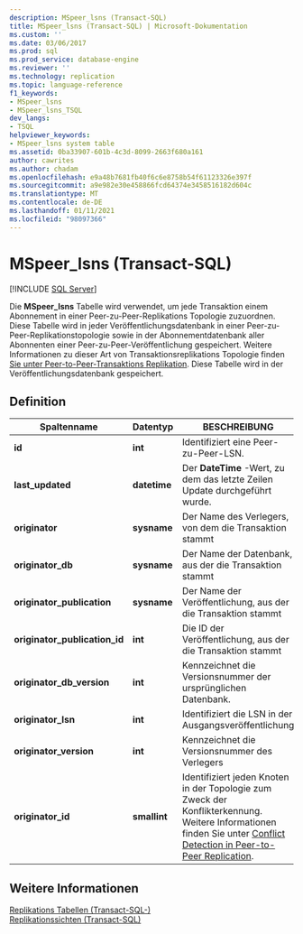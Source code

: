 ```yaml
---
description: MSpeer_lsns (Transact-SQL)
title: MSpeer_lsns (Transact-SQL) | Microsoft-Dokumentation
ms.custom: ''
ms.date: 03/06/2017
ms.prod: sql
ms.prod_service: database-engine
ms.reviewer: ''
ms.technology: replication
ms.topic: language-reference
f1_keywords:
- MSpeer_lsns
- MSpeer_lsns_TSQL
dev_langs:
- TSQL
helpviewer_keywords:
- MSpeer_lsns system table
ms.assetid: 0ba33907-601b-4c3d-8099-2663f680a161
author: cawrites
ms.author: chadam
ms.openlocfilehash: e9a48b7681fb40f6c6e8758b54f61123326e397f
ms.sourcegitcommit: a9e982e30e458866fcd64374e3458516182d604c
ms.translationtype: MT
ms.contentlocale: de-DE
ms.lasthandoff: 01/11/2021
ms.locfileid: "98097366"
---
```

# <a name="mspeer_lsns-transact-sql"></a>MSpeer_lsns (Transact-SQL)
[!INCLUDE [SQL Server](../../includes/applies-to-version/sqlserver.md)]

  Die **MSpeer_lsns** Tabelle wird verwendet, um jede Transaktion einem Abonnement in einer Peer-zu-Peer-Replikations Topologie zuzuordnen. Diese Tabelle wird in jeder Veröffentlichungsdatenbank in einer Peer-zu-Peer-Replikationstopologie sowie in der Abonnementdatenbank aller Abonnenten einer Peer-zu-Peer-Veröffentlichung gespeichert. Weitere Informationen zu dieser Art von Transaktionsreplikations Topologie finden [Sie unter Peer-to-Peer-Transaktions Replikation](../../relational-databases/replication/transactional/peer-to-peer-transactional-replication.md). Diese Tabelle wird in der Veröffentlichungsdatenbank gespeichert.  
  
## <a name="definition"></a>Definition  
  
|Spaltenname|Datentyp|BESCHREIBUNG|  
|-----------------|---------------|-----------------|  
|**id**|**int**|Identifiziert eine Peer-zu-Peer-LSN.|  
|**last_updated**|**datetime**|Der **DateTime** -Wert, zu dem das letzte Zeilen Update durchgeführt wurde.|  
|**originator**|**sysname**|Der Name des Verlegers, von dem die Transaktion stammt|  
|**originator_db**|**sysname**|Der Name der Datenbank, aus der die Transaktion stammt|  
|**originator_publication**|**sysname**|Der Name der Veröffentlichung, aus der die Transaktion stammt|  
|**originator_publication_id**|**int**|Die ID der Veröffentlichung, aus der die Transaktion stammt|  
|**originator_db_version**|**int**|Kennzeichnet die Versionsnummer der ursprünglichen Datenbank.|  
|**originator_lsn**|**int**|Identifiziert die LSN in der Ausgangsveröffentlichung|  
|**originator_version**|**int**|Kennzeichnet die Versionsnummer des Verlegers|  
|**originator_id**|**smallint**|Identifiziert jeden Knoten in der Topologie zum Zweck der Konflikterkennung. Weitere Informationen finden Sie unter [Conflict Detection in Peer-to-Peer Replication](../../relational-databases/replication/transactional/peer-to-peer-conflict-detection-in-peer-to-peer-replication.md).|  
  
## <a name="see-also"></a>Weitere Informationen  
 [Replikations Tabellen &#40;Transact-SQL-&#41;](../../relational-databases/system-tables/replication-tables-transact-sql.md)   
 [Replikationssichten &#40;Transact-SQL&#41;](../../relational-databases/system-views/replication-views-transact-sql.md)  
  
  
